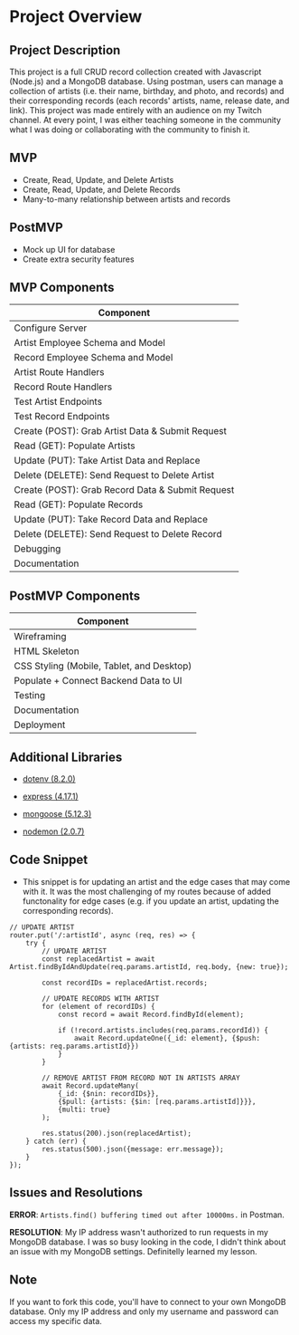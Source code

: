 # Project Overview

## Project Description

This project is a full CRUD record collection created with Javascript (Node.js) and a MongoDB database. Using postman, users can manage a collection of artists (i.e. their name, birthday, and photo, and records) and their corresponding records (each records' artists, name, release date, and link). This project was made entirely with an audience on my Twitch channel. At every point, I was either teaching someone in the community what I was doing or collaborating with the community to finish it.

## MVP

- Create, Read, Update, and Delete Artists
- Create, Read, Update, and Delete Records
- Many-to-many relationship between artists and records

## PostMVP 

- Mock up UI for database
- Create extra security features

## MVP Components
| Component |
| --- |
| Configure Server |
| Artist Employee Schema and Model |
| Record Employee Schema and Model |
| Artist Route Handlers |
| Record Route Handlers |
| Test Artist Endpoints |
| Test Record Endpoints |
| Create (POST): Grab Artist Data & Submit Request |
| Read (GET): Populate Artists |
| Update (PUT): Take Artist Data and Replace |
| Delete (DELETE): Send Request to Delete Artist |
| Create (POST): Grab Record Data & Submit Request |
| Read (GET): Populate Records |
| Update (PUT): Take Record Data and Replace |
| Delete (DELETE): Send Request to Delete Record |
| Debugging |
| Documentation |


## PostMVP Components
|Component|
| --- |
| Wireframing |
| HTML Skeleton |
| CSS Styling (Mobile, Tablet, and Desktop) |
| Populate + Connect Backend Data to UI |
| Testing |
| Documentation |
| Deployment |

## Additional Libraries
- [dotenv (8.2.0)](https://www.npmjs.com/package/dotenv)

- [express (4.17.1)](https://expressjs.com/)

- [mongoose (5.12.3)](https://mongoosejs.com/)

- [nodemon (2.0.7)](https://www.npmjs.com/package/nodemon)

## Code Snippet
- This snippet is for updating an artist and the edge cases that may come with it. It was the most challenging of my routes because of added functonality for edge cases (e.g. if you update an artist, updating the corresponding records).

```
// UPDATE ARTIST
router.put('/:artistId', async (req, res) => {
    try {
        // UPDATE ARTIST
        const replacedArtist = await Artist.findByIdAndUpdate(req.params.artistId, req.body, {new: true});

        const recordIDs = replacedArtist.records;

        // UPDATE RECORDS WITH ARTIST
        for (element of recordIDs) {
            const record = await Record.findById(element);

            if (!record.artists.includes(req.params.recordId)) {
                await Record.updateOne({_id: element}, {$push: {artists: req.params.artistId}})
            }
        }

        // REMOVE ARTIST FROM RECORD NOT IN ARTISTS ARRAY
        await Record.updateMany(
            {_id: {$nin: recordIDs}}, 
            {$pull: {artists: {$in: [req.params.artistId]}}},
            {multi: true}
        );
        
        res.status(200).json(replacedArtist);
    } catch (err) {
        res.status(500).json({message: err.message});
    }
});
```

## Issues and Resolutions
**ERROR**: ```Artists.find() buffering timed out after 10000ms.``` in Postman.

**RESOLUTION**: My IP address wasn't authorized to run requests in my MongoDB database. I was so busy looking in the code, I didn't think about an issue with my MongoDB settings. Definitelly learned my lesson.

## Note
If you want to fork this code, you'll have to connect to your own MongoDB database. Only my IP address and only my username and password can access my specific data.

